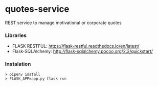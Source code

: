 # quotes-service
REST service to manage motivational or corporate quotes

### Libraries

- FLASK RESTFUL: https://flask-restful.readthedocs.io/en/latest/
- Flask-SQLAlchemy: http://flask-sqlalchemy.pocoo.org/2.3/quickstart/

### Instalation

```shell
> pipenv install  
> FLASK_APP=app.py flask run  
```

